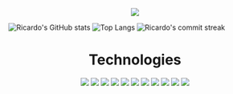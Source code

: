 
<p align = center ><img src="https://imgur.com/mxvx48I.png" > 
</p>

![Ricardo's GitHub stats](https://github-readme-stats.vercel.app/api?username=risixdzn&show_icons=true&theme=midnight-purple&bg_color=0c041c&hide_border=true)
![Top Langs](https://github-readme-stats.vercel.app/api/top-langs/?username=risixdzn&layout=compact&show_icons=true&theme=midnight-purple&bg_color=0c041c&hide_border=true)
![Ricardo's commit streak ](https://github-readme-activity-graph.cyclic.app/graph?username=risixdzn&bg_color=0c041c&hide_border=true&line=883cd4&area=true&area_color=301444&color=883cd4&point=883cd4)



<div align='center'><h1 >Technologies</h1>
<img src='https://camo.githubusercontent.com/93c855ae825c1757f3426f05a05f4949d3b786c5b22d0edb53143a9e8f8499f6/68747470733a2f2f696d672e736869656c64732e696f2f62616467652f4a6176615363726970742d3332333333303f7374796c653d666f722d7468652d6261646765266c6f676f3d6a617661736372697074266c6f676f436f6c6f723d463744463145'>
<img src='https://camo.githubusercontent.com/d63d473e728e20a286d22bb2226a7bf45a2b9ac6c72c59c0e61e9730bfe4168c/68747470733a2f2f696d672e736869656c64732e696f2f62616467652f48544d4c352d4533344632363f7374796c653d666f722d7468652d6261646765266c6f676f3d68746d6c35266c6f676f436f6c6f723d7768697465'>
<img src='https://camo.githubusercontent.com/3a0f693cfa032ea4404e8e02d485599bd0d192282b921026e89d271aaa3d7565/68747470733a2f2f696d672e736869656c64732e696f2f62616467652f435353332d3135373242363f7374796c653d666f722d7468652d6261646765266c6f676f3d63737333266c6f676f436f6c6f723d7768697465'>
<img src='https://camo.githubusercontent.com/6cf9abe9d706421df40ff4feff208a5728df2b77f9eb21f24d09df00a0d69203/68747470733a2f2f696d672e736869656c64732e696f2f62616467652f547970655363726970742d3030374143433f7374796c653d666f722d7468652d6261646765266c6f676f3d74797065736372697074266c6f676f436f6c6f723d7768697465'>
<img src='https://camo.githubusercontent.com/bb089310603b24ab416eacaeb57bcb41f4664fbb24e7bba830bc6a3bf13678b7/68747470733a2f2f696d672e736869656c64732e696f2f62616467652f72656163742e6a732d2532333230323332612e7376673f7374796c653d666f722d7468652d6261646765266c6f676f3d7265616374266c6f676f436f6c6f723d253233363144414642'>
<img src='https://camo.githubusercontent.com/3730d20cb8696a8f0033b83209fc36af3e43d7d5383ae1d61d4f865bc52a8d7f/68747470733a2f2f696d672e736869656c64732e696f2f62616467652f6e6578742e6a732d2532333430346435392e7376673f7374796c653d666f722d7468652d6261646765266c6f676f3d6e6578742e6a73266c6f676f436f6c6f723d25666666'>
<img src='https://camo.githubusercontent.com/5135e3759e9307412e011e1c6ca762a58daf42e1f6b67de0228c42cdf54d3bbc/68747470733a2f2f696d672e736869656c64732e696f2f62616467652f736173732d6534346238643f7374796c653d666f722d7468652d6261646765266c6f676f3d73617373266c6f676f436f6c6f723d666666'>
<img src='https://camo.githubusercontent.com/d55b56b31e3f876c01d000d3610ec62a967d6e35dca50cada6a0377c06d8c21c/68747470733a2f2f696d672e736869656c64732e696f2f62616467652f66697265626173652d2532334544384230302e7376673f7374796c653d666f722d7468652d6261646765266c6f676f3d6669726562617365266c6f676f436f6c6f723d7768697465'>
<img src='https://camo.githubusercontent.com/eb2102164196eef1136998a27ee1f23ef34781dd332f768b8b1673341dc53826/68747470733a2f2f696d672e736869656c64732e696f2f62616467652f61646f626525323070686f746f73686f702d2532333331413846462e7376673f7374796c653d666f722d7468652d6261646765266c6f676f3d61646f626525323070686f746f73686f70266c6f676f436f6c6f723d7768697465'>
<img src='https://camo.githubusercontent.com/050c2af23a40f2dfdd32a8ec4761ad4c5859a3d1c4c843a1be853865669b8ec8/68747470733a2f2f696d672e736869656c64732e696f2f62616467652f61646f6265253230696c6c7573747261746f722d2532334646394130302e7376673f7374796c653d666f722d7468652d6261646765266c6f676f3d61646f6265253230696c6c7573747261746f72266c6f676f436f6c6f723d7768697465'>
<img src='https://camo.githubusercontent.com/9a8ccd8ae319ddac9934db226e7834d7e1c61a31076e7d7c04ecb5bf352967aa/68747470733a2f2f696d672e736869656c64732e696f2f62616467652f6669676d612d2532334632344531452e7376673f7374796c653d666f722d7468652d6261646765266c6f676f3d6669676d61266c6f676f436f6c6f723d7768697465'>
</div>

                   
                   

